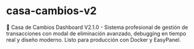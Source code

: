 # casa-cambios-v2
🏦 Casa de Cambios Dashboard V2.1.0 - Sistema profesional de gestión de transacciones con modal de eliminación avanzado, debugging en tiempo real y diseño moderno. Listo para producción con Docker y EasyPanel.
